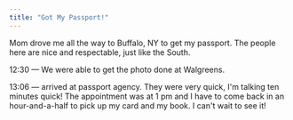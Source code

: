 ```yaml
---
title: "Got My Passport!"
---
```

Mom drove me all the way to Buffalo, NY to get my passport. The people here are nice and respectable, just like the South.

12:30 — We were able to get the photo done at Walgreens.

13:06 — arrived at passport agency. They were very quick, I'm talking ten minutes quick! The appointment was at 1 pm and I have to come back in an hour-and-a-half to pick up my card and my book. I can't wait to see it!